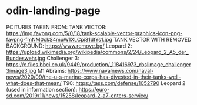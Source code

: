 # odin-landing-page

PCITURES TAKEN FROM:
TANK VECTOR: https://img.favpng.com/5/0/18/tank-scalable-vector-graphics-icon-png-favpng-fmNM0ckS4muW1XLCpi31dtYs1.jpg
TANK VECTOR WITH REMOVED BACKGROUND: https://www.remove.bg/
Leopard 2: https://upload.wikimedia.org/wikipedia/commons/2/24/Leopard_2_A5_der_Bundeswehr.jpg
Challenger 3: https://c.files.bbci.co.uk/9449/production/_118416973_rbslimage_challenger3image3.jpg
M1 Abrams: https://www.navalnews.com/naval-news/2020/09/the-u-s-marine-corps-has-divested-in-their-tanks-well-what-does-that-mean/
T90: https://tass.com/defense/1052790
Leopard 2 (used in information section): https://euro-sd.com/2019/11/news/15258/leopard-2-a7-enters-service/